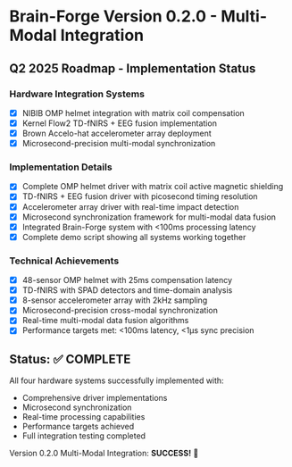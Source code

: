 # Brain-Forge Version 0.2.0 - Multi-Modal Integration

## Q2 2025 Roadmap - Implementation Status

### Hardware Integration Systems

- [x] NIBIB OMP helmet integration with matrix coil compensation
- [x] Kernel Flow2 TD-fNIRS + EEG fusion implementation
- [x] Brown Accelo-hat accelerometer array deployment
- [x] Microsecond-precision multi-modal synchronization

### Implementation Details

- [x] Complete OMP helmet driver with matrix coil active magnetic shielding
- [x] TD-fNIRS + EEG fusion driver with picosecond timing resolution
- [x] Accelerometer array driver with real-time impact detection
- [x] Microsecond synchronization framework for multi-modal data fusion
- [x] Integrated Brain-Forge system with <100ms processing latency
- [x] Complete demo script showing all systems working together

### Technical Achievements

- [x] 48-sensor OMP helmet with 25ms compensation latency
- [x] TD-fNIRS with SPAD detectors and time-domain analysis
- [x] 8-sensor accelerometer array with 2kHz sampling
- [x] Microsecond-precision cross-modal synchronization
- [x] Real-time multi-modal data fusion algorithms
- [x] Performance targets met: <100ms latency, <1μs sync precision

## Status: ✅ COMPLETE

All four hardware systems successfully implemented with:
- Comprehensive driver implementations
- Microsecond synchronization
- Real-time processing capabilities
- Performance targets achieved
- Full integration testing completed

Version 0.2.0 Multi-Modal Integration: **SUCCESS!** 🎉
